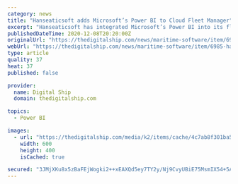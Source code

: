 ```yaml
---
category: news
title: "Hanseaticsoft adds Microsoft’s Power BI to Cloud Fleet Manager"
excerpt: "Hanseaticsoft has integrated Microsoft’s Power BI into its fleet management system, Cloud Fleet Manager (CFM), to offer customers enhanced insights"
publishedDateTime: 2020-12-08T20:20:00Z
originalUrl: "https://thedigitalship.com/news/maritime-software/item/6985-hanseaticsoft-adds-microsoft-s-power-bi-to-cloud-fleet-manager"
webUrl: "https://thedigitalship.com/news/maritime-software/item/6985-hanseaticsoft-adds-microsoft-s-power-bi-to-cloud-fleet-manager"
type: article
quality: 37
heat: 37
published: false

provider:
  name: Digital Ship
  domain: thedigitalship.com

topics:
  - Power BI

images:
  - url: "https://thedigitalship.com/media/k2/items/cache/4c7ab8f301ba54865c7a2b6f3f6e590d_L.jpg"
    width: 600
    height: 400
    isCached: true

secured: "3JMjXKu8x5zBaFEjWogki2++xEAXQd5ey7TY2y/Nj9CvyUBiE75MsmIX54+5AnYb1f6fKINYPPKmpwdu/UTI1EJwggp2XJf73l13NC7OV4iz51DrqCbMcC74Q5FGVlJUTprvz0CKxEwsofty9u4WLHtisRSVdXUaINlWRgx/RJsg8EKzuNoE9LrsLtgWWTirZ91mbGdqnQQ+/qk5iEJUMmEEmOquVM0JCnNHpqnS38acgsB2uMt0e4itVmjRWNJ31r2wRNYxD0L5SL6MyVwnERxbU8drEryKujlxoAsXt/jtWn5Hhm/IKuXxtnR8q+IYhZQgqn1AalRw+qz2ENaK9i9J/yh2llUbb4s733JHb6c=;a+eKAfMFDwI9XjTCO3hNNw=="
---
```


